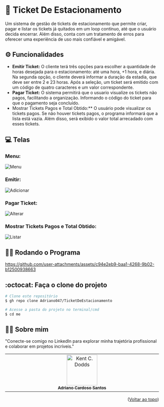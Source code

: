 <a id="readme-top"></a>
# 🎫 Ticket De Estacionamento
Um sistema de gestão de tickets de estacionamento que permite criar, pagar e listar os tickets já quitados em um loop contínuo, até que o usuário decida encerrar. Além disso, conta com um tratamento de erros para oferecer uma experiência de uso mais confiável e amigável.

## ⚙️ Funcionalidades 

- **Emitir Ticket:** O cliente terá três opções para escolher a quantidade de horas desejada para o estacionamento: até uma hora, +1 hora, e diária. Na segunda opção, o cliente deverá informar a duração da estadia, que deve ser entre 2 e 23 horas. Após a seleção, um ticket será emitido com um código de quatro caracteres e um valor correspondente.
- **Pagar Ticket:** O sistema permitirá que o usuario visualize os tickets não pagos, facilitando a organização. Informando o código do ticket para que o pagamento seja concluído.
- Mostrar Tickets Pagos e Total Obtido:** O usuário pode visualizar os tickets pagos. Se não houver tickets pagos, o programa informará que a lista está vazia. Além disso, será exibido o valor total arrecadado com esses tickets.

## 💻 Telas 
### Menu:
![Menu](https://github.com/user-attachments/assets/56488106-f66a-4e06-b9e7-e72781551e26)

### Emitir:
![Adicionar](https://github.com/user-attachments/assets/79767ded-cdd5-4536-b75f-77a972ad69bf)

### Pagar Ticket:
![Alterar](https://github.com/user-attachments/assets/870fe8be-8fe2-46e1-bdc3-39325f52c3b2)

### Mostrar Tickets Pagos e Total Obtido:
![Listar](https://github.com/user-attachments/assets/cc2e8f72-9811-49d1-ba81-a8a56781b554)

## 👨‍💻 Rodando o Programa
https://github.com/user-attachments/assets/c94e2eb9-baa1-4268-9b02-b12500938663

## :octocat: Faça o clone do projeto

```bash
# Clone este repositório
$ gh repo clone Adriano047/TicketDeEstacionamento

# Acesse a pasta do projeto no terminal/cmd
$ cd me

```
## 👨‍🔧 Sobre mim
"Conecte-se comigo no LinkedIn para explorar minha trajetória profissional e colaborar em projetos incríveis."
<table>
  <tbody>
    <tr>
      <td align="center" valign="top" width="14.28%"><a href="https://www.linkedin.com/in/cardosodev047/"><img src="https://media.licdn.com/dms/image/v2/D4D03AQFRff9YjluTHQ/profile-displayphoto-shrink_400_400/profile-displayphoto-shrink_400_400/0/1713879990636?e=2147483647&v=beta&t=AIThEkfC267uJ_bVz5bpXdPbuvQlDzdWdeb4JgeSkxQ" width="100px;" alt="Kent C. Dodds"/><br /><sub><b>Adriano Cardoso Santos</b></sub></a><br />
    </tr>
  </tbody>
</table>

<p align="right">(<a href="#readme-top">Voltar ao topo</a>)</p>



